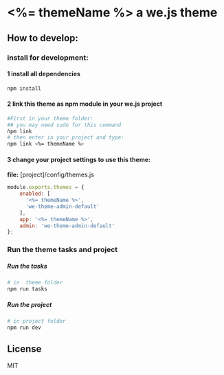 # <%= themeName %> a we.js theme

## How to develop:

### install for development:

#### 1 install all dependencies
```sh
npm install
```

#### 2 link this theme as npm module in your we.js project
```sh
#First in your theme folder:
## you may need sudo for this command
ǹpm link 
# then enter in your project and type:
npm link <%= themeName %>
```

#### 3 change your project settings to use this theme:

**file:** [project]/config/themes.js
```js
module.exports.themes = {
    enabled: [
      '<%= themeName %>',
      'we-theme-admin-default'
    ],
    app: '<%= themeName %>',
    admin: 'we-theme-admin-default'
};
```

### Run the theme tasks and project

##### Run the tasks
```sh
# in  theme folder
npm run tasks
```

##### Run the project
```sh
# in project folder
npm run dev
```

## License

MIT
